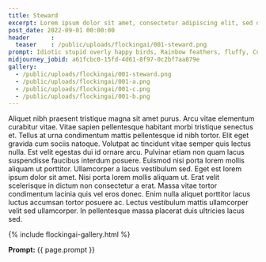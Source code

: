 ```yaml
---
title: Steward
excerpt: Lorem ipsum dolor sit amet, consectetur adipiscing elit, sed do eiusmod tempor incididunt ut labore et dolore magna aliqua.
post_date: 2022-09-01 00:00:00
header      :
  teaser    : /public/uploads/flockingai/001-steward.png
prompt: Idiotic stupid overly happy birds, Rainbow feathers, fluffy, Cute, Whole body
midjourney_jobid: a61fcbc0-15fd-4d61-8f97-0c2bf7aa879e 
gallery: 
  - /public/uploads/flockingai/001-steward.png
  - /public/uploads/flockingai/001-a.png
  - /public/uploads/flockingai/001-c.png
  - /public/uploads/flockingai/001-b.png
---
```


Aliquet nibh praesent tristique magna sit amet purus. Arcu vitae elementum curabitur vitae. Vitae sapien pellentesque habitant morbi tristique senectus et. Tellus at urna condimentum mattis pellentesque id nibh tortor. Elit eget gravida cum sociis natoque. Volutpat ac tincidunt vitae semper quis lectus nulla. Est velit egestas dui id ornare arcu. Pulvinar etiam non quam lacus suspendisse faucibus interdum posuere. Euismod nisi porta lorem mollis aliquam ut porttitor. Ullamcorper a lacus vestibulum sed. Eget est lorem ipsum dolor sit amet. Nisi porta lorem mollis aliquam ut. Erat velit scelerisque in dictum non consectetur a erat. Massa vitae tortor condimentum lacinia quis vel eros donec. Enim nulla aliquet porttitor lacus luctus accumsan tortor posuere ac. Lectus vestibulum mattis ullamcorper velit sed ullamcorper. In pellentesque massa placerat duis ultricies lacus sed.

{% include flockingai-gallery.html %}

**Prompt:** {{ page.prompt }}
